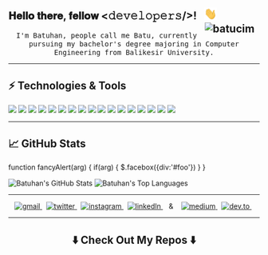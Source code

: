 <div>
  <h2> 𝐇𝐞𝐥𝐥𝐨 𝐭𝐡𝐞𝐫𝐞, 𝐟𝐞𝐥𝐥𝐨𝐰 <𝚍𝚎𝚟𝚎𝚕𝚘𝚙𝚎𝚛𝚜/>! &nbsp; <img src="https://github.com/ABSphreak/ABSphreak/blob/master/gifs/Hi.gif" width="25px">&nbsp;&nbsp;&nbsp;&nbsp;&nbsp;&nbsp; <img align = "right" width="110" height="22" src ="https://komarev.com/ghpvc/?username=batucimenn" alt="batucimenn Profile Views"/></h2>
</div>
<p align="center">
  <samp>I'm Batuhan, people call me Batu, currently pursuing my bachelor's degree majoring in Computer Engineering from Balikesir University.</samp>
</p>
<hr>
<h2>⚡ Technologies & Tools </h2>
<p>
  <img src="https://img.shields.io/badge/-java-E34A86?style=plastic-square&logo=java"/>
  <img src="https://img.shields.io/badge/-C#-E34A86?style=plastic-square&logo=csharp"/>
  <img src="https://img.shields.io/badge/-Python-E34A86?style=plastic-square&logo=python"/>
  
  <img src="https://img.shields.io/badge/-HTML5-E34F26?style=plastic-square&logo=html5&logoColor=white"/>
  <img src="https://img.shields.io/badge/-CSS3-1572B6?style=plastic-square&logo=css3&logoColor=white"/>
  <img src="https://img.shields.io/badge/-PHP-1572B6?style=plastic-square&logo=php&logoColor=white"/>
  <img src="https://img.shields.io/badge/-Bootstrap-563D7C?style=plastic-square&logo=bootstrap"/> 
  
  <img src="https://img.shields.io/badge/-Git-F44D27?style=plastic-square&logo=git&logoColor=white"/>
  <img src="https://img.shields.io/badge/-Github-181717?style=plastic-square&logo=github&logoColor=white"/>
  
  <img src="https://img.shields.io/badge/-MongoDB-black?style=plastic-square&logo=mongodb"/>
  <img src="https://img.shields.io/badge/-MySQL-F29111?style=plastic-square&logo=mysql&logoColor=white"/> 
  
  <img src="https://img.shields.io/badge/-Visual Studio-641A77?style=plastic&logo=visual-studio&logoColor=white"/>
  <img src="https://img.shields.io/badge/-Anaconda-641A77?style=plastic&logo=anaconda&logoColor=white"/>
  <img src="https://img.shields.io/badge/-Eclipse-641A77?style=plastic&logo=eclipse&logoColor=white"/>  
  
  <img src="https://img.shields.io/badge/Microsoft%20Azure-232F7E?style=plastic-square&logo=microsoft-azure"/> 
  
 
  <img src="https://img.shields.io/badge/-Debian-A80030?style=plastic-square&logo=debian&logoColor=white"/> 
  <img src="https://img.shields.io/badge/-Linux-000?&logo=Linux&logoColor=FCC624"/> 
  
</p> 
<hr>
<h2>&#x1f4c8; GitHub Stats</h2> 
function fancyAlert(arg) {
      if(arg) {
        $.facebox({div:'#foo'})
      }
    }
<p>
  <img align = "center" width="500" height="200" src ="https://github-readme-stats.vercel.app/api?username=batucimenn&hide_border=true&show_icons=true&count_private=true&line_height=27&hide=issues,contribs" alt="Batuhan's GitHub Stats"/>
  <img align = "center" width="300" height="200" src="https://github-readme-stats.vercel.app/api/top-langs/?username=batucimenn&hide_border=true&show_icons=true&langs_count=3" alt="Batuhan's Top Languages"/>   
</p>  
<hr>
<p align="center">
  <a href="mailto:batu.cimenn@gmail.com?subject=Hello, From Github" target="_blank">
    <img src="https://img.shields.io/badge/gmail-%23D14836.svg?&style=for-the-badge&logo=gmail&logoColor=white&color=D4493E" alt="gmail" />
  </a>&nbsp;
  <a href="https://twitter.com/batu_cimenn" target="_blank">
    <img src="https://img.shields.io/badge/twitter-%231DA1F2.svg?&style=for-the-badge&logo=twitter&logoColor=white&color=1DA1F2" alt="twitter"/>
  </a>&nbsp;
  <a href="https://instagram.com/batu.cimenn" target="_blank">
    <img src="https://img.shields.io/badge/instagram-%23E4405F.svg?&style=for-the-badge&logo=instagram&logoColor=white&color=D62E70" alt="instagram"/>
  </a>&nbsp;
  <a href="https://www.linkedin.com/in/batucimenn" target="_blank">
    <img src="https://img.shields.io/badge/linkedin-%230077B5.svg?&style=for-the-badge&logo=linkedin&logoColor=white&color=0A66C2" alt="linkedIn"/>
  </a>&nbsp;&nbsp; & &nbsp;&nbsp;
  <a href="https://medium.com/@batu.cimenn" target="_blank">
    <img src="https://img.shields.io/badge/medium-%2312100E.svg?&style=for-the-badge&logo=medium&logoColor=white&color=grey" alt="medium"/>
  </a>&nbsp;                                            
  <a href="https://dev.to/ileriayo" target="_blank">
    <img src="https://img.shields.io/badge/dev.to-%2312100E.svg?&style=for-the-badge&logo=dev.to&logoColor=white&color=black" alt="dev.to" /> 
  </a>&nbsp; 
</p>
<hr>
<h2  align="center"> ⬇️ Check Out My Repos ⬇️</h2>
